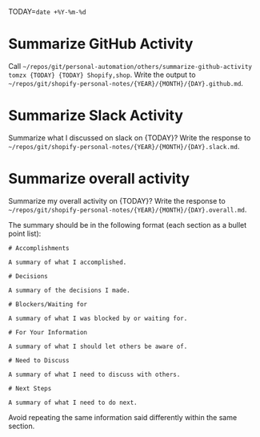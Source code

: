 TODAY=`date +%Y-%m-%d`

# Summarize GitHub Activity
Call `~/repos/git/personal-automation/others/summarize-github-activity tomzx {TODAY} {TODAY} Shopify,shop`.
Write the output to `~/repos/git/shopify-personal-notes/{YEAR}/{MONTH}/{DAY}.github.md`.

# Summarize Slack Activity
Summarize what I discussed on slack on {TODAY}?
Write the response to `~/repos/git/shopify-personal-notes/{YEAR}/{MONTH}/{DAY}.slack.md`.

# Summarize overall activity
Summarize my overall activity on {TODAY}?
Write the response to `~/repos/git/shopify-personal-notes/{YEAR}/{MONTH}/{DAY}.overall.md`.

The summary should be in the following format (each section as a bullet point list):

```
# Accomplishments

A summary of what I accomplished.

# Decisions

A summary of the decisions I made.

# Blockers/Waiting for

A summary of what I was blocked by or waiting for.

# For Your Information

A summary of what I should let others be aware of.

# Need to Discuss

A summary of what I need to discuss with others.

# Next Steps

A summary of what I need to do next.
```

Avoid repeating the same information said differently within the same section.
